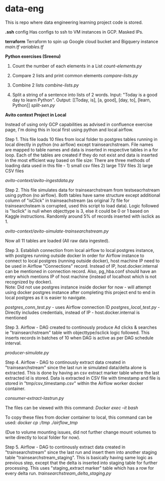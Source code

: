 # data-eng
This is repo where data engineering learning project code is stored.

**.ssh**
config
Has configs to ssh to VM instances in GCP. Masked IPs. 

**terraform**
Terraform to spin up Google cloud bucket and Bigquery instance
_main.tf
variables.tf_

**Python exercises (Sreenu)**
1. Count the number of each elements in a List
_count-elements.py_

2. Compare 2 lists and print common elements
_compare-lists.py_

3. Combine 2 lists
_combine-lists.py_

4. Split a string of a sentence into lists of 2 words. Input: "Today is a good day to learn Python". Output: [[Today, is], [a, good], [day, to], [learn, Python]]
_split-sen.py_

   
**Avito context Project in Local**

Instead of using only GCP capabilities as advised in confluence exercise page, I'm doing this in local first using python and local airflow.

Step 1. This file loads 10 files from local folder to postgres tables running in local directly in python (no airflow) except trainsearchstream. File names are mapped to table names and data is inserted in respective tables in a for loop. Each of the tables are created if they do not exist and data is inserted in the most efficient way based on file size:
There are three methods of loading data used in this file - 1) small csv files 2) large TSV files 3) large CSV files

_avito-context/avito-ingestdata.py_

Step 2. This file simulates data for trainsearchstream from testseacrhstream using python (no airflow). Both tables have same structure except additional column of "isClick" in trainseachstream (as original 7z file for trainsearchsteam is corrupted, used this script to load data). Logic followed is "Isclick" is null when objecttype is 3, else it could be 0 or 1 based on Kaggle instructions. Randomly around 5% of records inserted with isclick as 1. 

_avito-context/avito-simulate-trainsearchstream.py_

Now all 11 tables are loaded (All raw data ingested).

Step 3. Establish connection from local airflow to local postgres instance, with postgres running outside docker
In order for Airflow instance to connect to local postgres (running outside docker), host machine IP need to be used in Airflow "Connections" record. Instead of IP, host.docker.internal can be mentioned in connection record.
Also, pg_hba.conf should have an entry which mentions IP of host machine (instead of localhost which is not recognized by docker).  
Note: Did not use postgres instance inside docker for now - will attempt using docker postgres instance after completing this project end to end in local postgres as it is easier to navigate.

_postgres_conn_test.py_ - uses Airflow connection ID
_postgres_local_test.py_ - Directly includes credentials, instead of IP - host.docker.internal is mentioned

Step 3. Airflow - DAG created to continously produce Ad clicks & searches ie "trainsearchstream" table with objecttype/isclick logic followed. This inserts records in batches of 10 when DAG is active as per DAG schedule interval.

_producer-simulate.py_

Step 4. Airflow - DAG to continously extract data created in "trainsearchstream" since the last run ie simulated data/delta alone is extracted. This is done by having an csv extract marker table where the last extracted id is stored. 
Data is extracted in CSV file with timestamp and file is stored in "tmp/csv_timestamp.csv" within the Airflow worker docker container.

_consumer-extract-lastrun.py_

The files can be viewed with this command:
_Docker exec –it <containerid> bash_

To copy these files from docker container to local, this command can be used:
_docker cp <workerconatinerid>:/tmp ./airflow_tmp_

(Due to volume mounting issues, did not further change mount volumes to write directly to local folder for now).

Step 5. Airflow - DAG to continously extract data created in "trainsearchstream" since the last run and insert them into another staging table "trainsearchstream_staging". This is basically having same logic as previous step, except that the delta is inserted into staging table for further processing. This uses "staging_extract marker" table which has a row for every delta run. 
_trainsearchstream_delta_staging.py_
